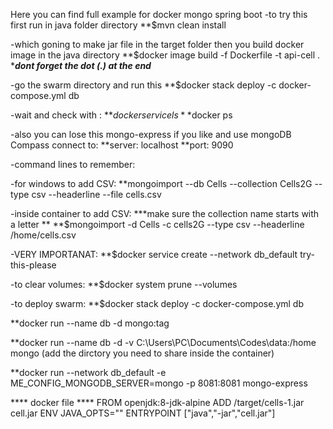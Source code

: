 Here you can find full example for docker mongo spring boot
-to try this first run in java folder directory
**$mvn clean install  

-which goning  to make jar file in the target folder 
then you build docker image in the java directory 
**$docker image build -f Dockerfile -t api-cell .
****dont forget the dot (.) at the end***

-go the swarm directory and run this
**$docker stack deploy -c docker-compose.yml db

-wait and check with :
**$docker service ls 
**$docker ps

-also you can lose this mongo-express if you like and use mongoDB Compass connect to:
**server: localhost 
**port: 9090

-command lines to remember:

-for windows to add CSV:
**mongoimport --db Cells --collection Cells2G --type csv --headerline --file cells.csv

-inside container to add CSV:
***make sure the collection name starts with a letter **
**$mongoimport -d Cells -c cells2G --type csv --headerline  /home/cells.csv

-VERY IMPORTANAT:
**$docker service create --network db_default  try-this-please

-to clear volumes:
**$docker system prune --volumes

-to deploy swarm:
**$docker stack deploy -c docker-compose.yml db


**docker run --name db -d mongo:tag

**docker run --name db -d -v C:\Users\PC\Documents\Codes\data\:/home mongo (add the dirctory you need to share inside the container)

**docker run --network db_default -e ME_CONFIG_MONGODB_SERVER=mongo -p 8081:8081 mongo-express

**** docker file ****
FROM openjdk:8-jdk-alpine
ADD /target/cells-1.jar cell.jar
ENV JAVA_OPTS=""
ENTRYPOINT ["java","-jar","cell.jar"]
